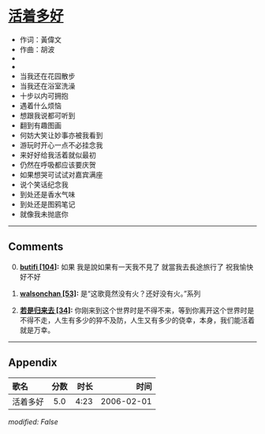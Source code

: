 # [活着多好](https://music.163.com/song?id=66074)

* 作词：黃偉文
* 作曲：胡波
*
*
* 当我还在花园散步
* 当我还在浴室洗澡
* 十步以内可拥抱
* 遇着什么烦恼
* 想跟我说都可听到
* 翻到有趣图画
* 何妨大笑让妙事亦被我看到
* 游玩时开心一点不必挂念我
* 来好好给我活着就似最初
* 仍然在呼吸都应该要庆贺
* 如果想哭可试试对嘉宾满座
* 说个笑话纪念我
* 到处还是香水气味
* 到处还是图鸦笔记
* 就像我未抛底你


---

## Comments
0. **[butifi \[104\]](https://music.163.com/#/user/home?id=30468222):** 如果 我是說如果有一天我不見了  就當我去長途旅行了 祝我愉快好不好

1. **[walsonchan \[53\]](https://music.163.com/#/user/home?id=10544609):** 是“这歌竟然没有火？还好没有火。”系列

2. **[若是归来去 \[34\]](https://music.163.com/#/user/home?id=31188374):** 你刚来到这个世界时是不得不来，等到你离开这个世界时是不得不走，人生有多少的猝不及防，人生又有多少的侥幸，本身，我们能活着就是万幸。



---

## Appendix

|歌名|分数|时长|时间|
|:---|:---:|---:|---:|
|活着多好|5.0|4:23|2006-02-01

*modified: False*